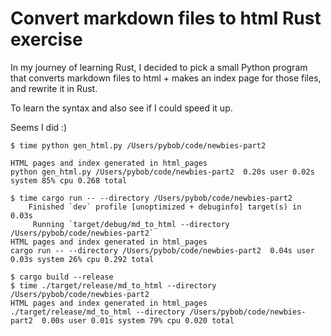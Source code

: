 # Convert markdown files to html Rust exercise

In my journey of learning Rust, I decided to pick a small Python program that converts markdown files to html + makes an index page for those files, and rewrite it in Rust.

To learn the syntax and also see if I could speed it up.

Seems I did :)

```
$ time python gen_html.py /Users/pybob/code/newbies-part2

HTML pages and index generated in html_pages
python gen_html.py /Users/pybob/code/newbies-part2  0.20s user 0.02s system 85% cpu 0.268 total

$ time cargo run -- --directory /Users/pybob/code/newbies-part2
    Finished `dev` profile [unoptimized + debuginfo] target(s) in 0.03s
     Running `target/debug/md_to_html --directory /Users/pybob/code/newbies-part2`
HTML pages and index generated in html_pages
cargo run -- --directory /Users/pybob/code/newbies-part2  0.04s user 0.03s system 26% cpu 0.292 total

$ cargo build --release
$ time ./target/release/md_to_html --directory /Users/pybob/code/newbies-part2
HTML pages and index generated in html_pages
./target/release/md_to_html --directory /Users/pybob/code/newbies-part2  0.00s user 0.01s system 79% cpu 0.020 total
```
